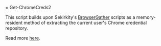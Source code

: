 = Get-ChromeCreds2

This script builds upon Sekirkity's [BrowserGather](https://github.com/sekirkity/BrowserGather) 
scripts as a memory-resident method of extracting the current user's Chrome credential 
repository.  

Read more [here](https://www.kerrymilan.com/dumping-chrome-creds-without-sqlite).
